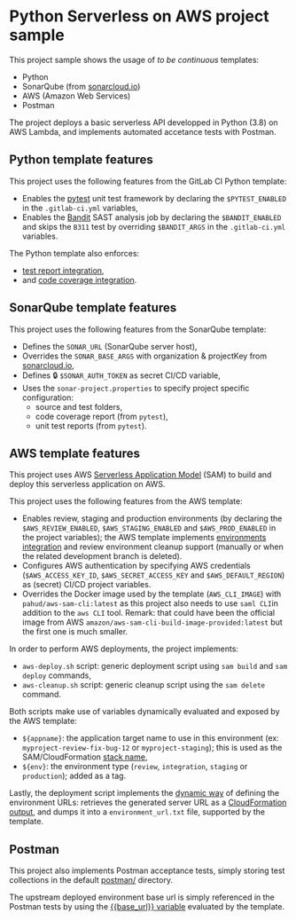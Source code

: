 # Python Serverless on AWS project sample

This project sample shows the usage of _to be continuous_ templates:

* Python
* SonarQube (from [sonarcloud.io](https://sonarcloud.io/))
* AWS (Amazon Web Services)
* Postman

The project deploys a basic serverless API developped in Python (3.8) on AWS Lambda, and implements automated accetance tests with Postman.

## Python template features

This project uses the following features from the GitLab CI Python template:

* Enables the [pytest](https://docs.pytest.org/) unit test framework by declaring the `$PYTEST_ENABLED` in the `.gitlab-ci.yml` variables,
* Enables the [Bandit](https://pypi.org/project/bandit/) SAST analysis job by declaring the `$BANDIT_ENABLED` and skips the `B311`
  test by overriding `$BANDIT_ARGS` in the `.gitlab-ci.yml` variables.

The Python template also enforces:

* [test report integration](https://docs.gitlab.com/ee/ci/unit_test_reports.html),
* and [code coverage integration](https://docs.gitlab.com/ee/user/project/pipelines/settings.html#test-coverage-report-badge).

## SonarQube template features

This project uses the following features from the SonarQube template:

* Defines the `SONAR_URL` (SonarQube server host),
* Overrides the `SONAR_BASE_ARGS` with organization & projectKey from [sonarcloud.io](https://sonarcloud.io/),
* Defines :lock: `$SONAR_AUTH_TOKEN` as secret CI/CD variable,
* Uses the `sonar-project.properties` to specify project specific configuration:
    * source and test folders,
    * code coverage report (from `pytest`),
    * unit test reports (from `pytest`).

## AWS template features

This project uses AWS [Serverless Application Model](https://docs.aws.amazon.com/serverless-application-model/latest/developerguide/) 
(SAM) to build and deploy this serverless application on AWS.

This project uses the following features from the AWS template:

* Enables review, staging and production environments (by declaring the `$AWS_REVIEW_ENABLED`, `$AWS_STAGING_ENABLED` and `$AWS_PROD_ENABLED` in the project variables); the AWS template implements [environments integration](https://gitlab.com/to-be-continuous/samples/maven-on-gcloud/environments) and review environment cleanup support (manually or when the related development branch is deleted).
* Configures AWS authentication by specifying AWS credentials (`$AWS_ACCESS_KEY_ID`, `$AWS_SECRET_ACCESS_KEY` and `$AWS_DEFAULT_REGION`) as (secret) CI/CD project variables.
* Overrides the Docker image used by the template (`AWS_CLI_IMAGE`) with `pahud/aws-sam-cli:latest` as this project also needs to use 
  `saml CLI`in addition to the `aws CLI` tool. Remark: that could have been the official image
  from AWS `amazon/aws-sam-cli-build-image-provided:latest` but the first one is much smaller.

In order to perform AWS deployments, the project implements:

* `aws-deploy.sh` script: generic deployment script using `sam build` and `sam deploy` commands,
* `aws-cleanup.sh` script: generic cleanup script using the `sam delete` command.

Both scripts make use of variables dynamically evaluated and exposed by the AWS template:

* `${appname}`: the application target name to use in this environment (ex: `myproject-review-fix-bug-12` or `myproject-staging`); 
  this is used as the SAM/CloudFormation [stack name](https://docs.aws.amazon.com/serverless-application-model/latest/developerguide/sam-cli-command-reference-sam-deploy.html),
* `${env}`: the environment type (`review`, `integration`, `staging` or `production`); added as a tag.

Lastly, the deployment script implements the [dynamic way](https://docs.gitlab.com/ee/ci/environments/#set-dynamic-environment-urls-after-a-job-finishes) of
defining the environment URLs: retrieves the generated server URL as a [CloudFormation output](https://docs.aws.amazon.com/AWSCloudFormation/latest/UserGuide/outputs-section-structure.html), and dumps it into a `environment_url.txt` file, supported by the template.

## Postman

This project also implements Postman acceptance tests, simply storing test collections in the default [postman/](./postman) directory.

The upstream deployed environment base url is simply referenced in the Postman tests by using the [{{base_url}} variable](https://learning.postman.com/docs/sending-requests/variables/) evaluated by the template.
